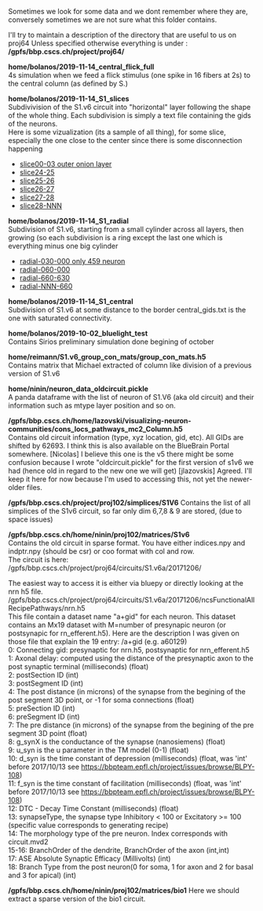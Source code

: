 Sometimes we look for some data and we dont remember where they are, conversely sometimes we are not sure what this folder contains.

I'll try to maintain a description of the directory that are useful to us on proj64
Unless specified otherwise everything is under :
**/gpfs/bbp.cscs.ch/project/proj64/**

**home/bolanos/2019-11-14_central_flick_full**  
4s simulation when we feed a flick stimulus (one spike in 16 fibers at 2s) to the central column (as defined by S.)

**home/bolanos/2019-11-14_S1_slices**  
Subdivivision of the S1.v6 circuit into "horizontal" layer following the shape of the whole thing.
Each subdivision is simply a text file containing the gids of the neurons.  
Here is some vizualization (its a sample of all thing), for some slice, especially the one close to the center since there is some disconnection happening
+ [slice00-03 outer onion layer](fig/Slice03.png)
+ [slice24-25](fig/Slice24-25.png)
+ [slice25-26](fig/Slice25-26.png)
+ [slice26-27](fig/Slice26-27.png)
+ [slice27-28](fig/Slice27-28.png)
+ [slice28-NNN](fig/Slice28-NNN.png)


**home/bolanos/2019-11-14_S1_radial**  
Subdivision of S1.v6, starting from a small cylinder across all layers, then growing (so each subdivision is a ring except the last one which is everything minus one big cylinder
+ [radial-030-000 only 459 neuron](fig/radial-030-000.png)
+ [radial-060-000](fig/radial-060-030.png)
+ [radial-660-630](fig/radial-660-630.png)
+ [radial-NNN-660](fig/radial-NNN-660.png)

**home/bolanos/2019-11-14_S1_central**  
Subdivision of S1.v6 at some distance to the border
central_gids.txt is the one with saturated connectivity.


**home/bolanos/2019-10-02_bluelight_test**  
Contains Sirios preliminary simulation done begining of october

**home/reimann/S1.v6_group_con_mats/group_con_mats.h5**  
Contains matrix that Michael extracted of column like division of a previous version of S1.v6

**home/ninin/neuron_data_oldcircuit.pickle**<br>
A panda dataframe with the list of neuron of S1.V6 (aka old circuit) and their information such as mtype layer position and so on. 

**/gpfs/bbp.cscs.ch/home/lazovski/visualizing-neuron-communities/cons_locs_pathways_mc2_Column.h5**<br>
Contains old circuit information (type, xyz location, gid, etc). All GIDs are shifted by 62693. I think this is also available on the BlueBrain Portal somewhere. [Nicolas] I believe this one is the v5 there might be some confusion because I wrote "oldcircuit.pickle" for the first version of s1v6 we had (hence old in regard to the new one we will get) [jlazovskis] Agreed. I'll keep it here for now because I'm used to accessing this, not yet the newer-older files.

**/gpfs/bbp.cscs.ch/project/proj102/simplices/S1V6**
Contains the list of all simplices of the S1v6 circuit, so far only dim 6,7,8 & 9 are stored, (due to space issues)

**/gpfs/bbp.cscs.ch/home/ninin/proj102/matrices/S1v6**  
Contains the old circuit in sparse format. You have either indices.npy and indptr.npy (should be csr) or coo format with col and row.  
The circuit is  here:  
/gpfs/bbp.cscs.ch/project/proj64/circuits/S1.v6a/20171206/  

The easiest way to access it is either via bluepy or directly looking at the nrn h5 file.  
/gpfs/bbp.cscs.ch/project/proj64/circuits/S1.v6a/20171206/ncsFunctionalAllRecipePathways/nrn.h5  
This file contain a dataset name "a+gid" for each neuron. This dataset contains an Mx19 dataset with M=number of presynapic neuron (or postsynapic for rn_efferent.h5). Here are the description I was given on those file that explain the 19 entry:
/a+gid (e.g. a60129)  
0: Connecting gid: presynaptic for nrn.h5, postsynaptic for nrn_efferent.h5  
1: Axonal delay: computed using the distance of the presynaptic axon to the post synaptic terminal (milliseconds) (float)  
2: postSection ID (int)  
3: postSegment ID (int)  
4: The post distance (in microns) of the synapse from the begining of the post segment 3D point, or \-1 for soma connections  (float)  
5: preSection ID (int)  
6: preSegment ID (int)  
7: The pre distance (in microns) of the synapse from the begining of the pre segment  3D point (float)  
8: g_synX is the conductance of the synapse (nanosiemens) (float)  
9: u_syn is the u parameter in the TM model (0-1) (float)  
10: d_syn is the time constant of depression (milliseconds) (float, was 'int' before 2017/10/13 see https://bbpteam.epfl.ch/project/issues/browse/BLPY-108)  
11: f_syn is the time constant of facilitation (milliseconds) (float, was 'int' before 2017/10/13 see https://bbpteam.epfl.ch/project/issues/browse/BLPY-108)  
12: DTC - Decay Time Constant (milliseconds) (float)  
13: synapseType, the synapse type Inhibitory < 100 or Excitatory >= 100 (specific value corresponds to generating recipe)  
14: The morphology type of the pre neuron.  Index corresponds with circuit.mvd2  
15-16: BranchOrder of the dendrite, BranchOrder of the axon (int,int)  
17: ASE Absolute Synaptic Efficacy (Millivolts) (int)  
18: Branch Type from the post neuron(0 for soma, 1 for axon and 2 for basal and 3 for apical) (int)  

**/gpfs/bbp.cscs.ch/home/ninin/proj102/matrices/bio1**
Here we should extract a sparse version of the bio1 circuit.
